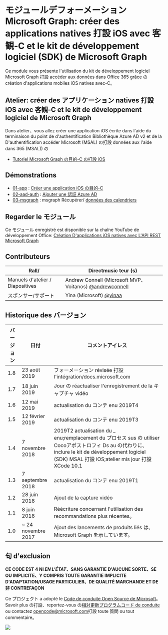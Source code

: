 # <a name="module-de-formation-microsoft-graph-crer-des-applications-natives-pour-ios-avec-objective-c-et-le-kit-de-dveloppement-logiciel-sdk-de-microsoft-graph"></a>モジュールデフォーメーション Microsoft Graph: créer des applications natives 打設 iOS avec 客観-C et le kit de développement logiciel (SDK) de Microsoft Graph

Ce module vous présente l'utilisation du kit de développement logiciel Microsoft Graph 打設 accéder aux données dans Office 365 grâce の création d'applications mobiles iOS natives avec-C。

## <a name="atelier-crer-des-applications-natives-pour-ios-avec-objective-c-et-le-kit-de-dveloppement-logiciel-de-microsoft-graph"></a>Atelier: créer des アプリケーション natives 打設 iOS avec 客観-C et le kit de développement logiciel de Microsoft Graph

Dans atelier、vous allez créer une application iOS écrite dans l'aide du terminaison du point de d'authentification Bibliothèque Azure AD v2 et de la D'authentification accéder Microsoft (MSAL) の打設 données aux l'aide dans 365 (MSAL)) の

- [Tutoriel Microsoft Graph の目的-C の打設 iOS](https://docs.microsoft.com/graph/tutorials/ios-objectivec)

## <a name="dmonstrations"></a>Démonstrations

- [01-app](demos/01-create-app) : [Créer une application iOS の目的-C](https://docs.microsoft.com/graph/tutorials/ios-objectivec?tutorial-step=1)
- [02-aad-auth](demos/02-add-aad-auth) : [Ajouter une 認証 Azure AD](https://docs.microsoft.com/graph/tutorials/ios-objectivec?tutorial-step=3)
- [03-msgraph](demos/03-add-msgraph) : msgraph Récupérer/ [données des calendriers](https://docs.microsoft.com/graph/tutorials/ios-objectivec?tutorial-step=4)

## <a name="regarder-le-module"></a>Regarder le モジュール

Ce モジュール enregistré est disponible sur la chaîne YouTube de développement Office: [Création D'applications iOS natives avec L'API REST Microsoft Graph](https://youtu.be/Gg8Qy1Dqyzw)

## <a name="contributeurs"></a>Contributeurs

| Rall/ | Directmusic teur (s) |
| -------------------- | ------------------------------------------------------------------------------------ |
| Manuels d'atelier / Diapositives | Andrew Connell (Microsoft MVP、Voitanos) [@andrewconnell](//github.com/andrewconnell) |
| スポンサー/サポート | Yina (Microsoft) [@yinaa](//github.com/yinaa) |

## <a name="historique-des-versions"></a>Historique des バージョン

| バージョン | 日付 | コメントアイレス |
| ------- | ------------------ | ------------------------------------------------------------------------------------------------------------------------------------ |
| 1.8 | 23 août 2019 | フォーメーション révisée 打設 l'intégration/docs.microsoft.com |
| 1.7 | 18 juin 2019 | Jour の réactualiser l'enregistrement de la キャプチャ vidéo |
| 1.6 | 12 mai 2019 | actualisation du コンテ enu 2019T4 |
| 1.5 | 12 février 2019 | actualisation du コンテ enu 2019T3 |
| 1.4 | 7 novembre 2018 | 2019T2 actualisation du _ enu;remplacement du プロセス sus の utiliser Cocoアポストロフィ Ds au の代わりに、inclure le kit de développement logiciel (SDK) MSAL 打設 iOS;atelier mis jour 打設 XCode 10.1 |
| 1.3 | 7 septembre 2018 | actualisation du コンテ enu 2019T1 |
| 1.2 | 28 juin 2018 | Ajout de la capture vidéo |
| 1.1 | 8 juin 2018 | Réécriture concernant l'utilisation des recommandations plus récentes。 |
| 1.0 | ~ 24 novembre 2017 | Ajout des lancements de produits liés は、Microsoft Graph を示しています。 |

## <a name="clause-dexclusion"></a>句 d'exclusion

**CE CODE EST 4 NI _EN L'ÉTAT_、SANS GARANTIE D'AUCUNE SORTE、SE OU IMPLICITE、Y COMPRIS TOUTE GARANTIE IMPLICITE D'ADAPTATION/USAGE PARTICULIER、DE QUALITÉ MARCHANDE ET DE 非 CONTREFAÇON**

Ce プロジェクト a adopté le [Code de conduite Open Source de Microsoft](https://opensource.microsoft.com/codeofconduct/)。 Savoir plus の打設、reportez-vous の[相対更新プログラムコード de conduite](https://opensource.microsoft.com/codeofconduct/faq/) ou contactez [opencode@microsoft.com](mailto:opencode@microsoft.com)打設 toute 質問 ou tout commentaire。

<img src="https://telemetry.sharepointpnp.com/msgraph-training-ios-objectivec" />
